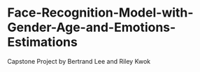 # Face-Recognition-Model-with-Gender-Age-and-Emotions-Estimations
Capstone Project by Bertrand Lee and Riley Kwok

